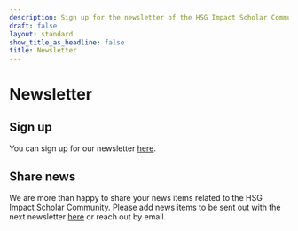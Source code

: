```yaml
---
description: Sign up for the newsletter of the HSG Impact Scholar Community
draft: false
layout: standard
show_title_as_headline: false
title: Newsletter
---
```


# Newsletter


## Sign up

You can sign up for our newsletter [here](https://seu2.cleverreach.com/f/274634-316308/).

## Share news

We are more than happy to share your news items related to the HSG Impact Scholar Community. Please add news items to be sent out with the next newsletter [here](https://airtable.com/shryGm4MVH8V3JFHu) or reach out by email.